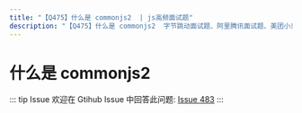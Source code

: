 ```yaml
---
title: "【Q475】什么是 commonjs2  | js高频面试题"
description: "【Q475】什么是 commonjs2  字节跳动面试题、阿里腾讯面试题、美团小米面试题。"
---
```


# 什么是 commonjs2

::: tip Issue
欢迎在 Gtihub Issue 中回答此问题: [Issue 483](https://github.com/shfshanyue/Daily-Question/issues/483)
:::
